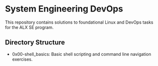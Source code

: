 # System Engineering DevOps

This repository contains solutions to foundational Linux and DevOps tasks for the ALX SE program.

## Directory Structure

- 0x00-shell_basics: Basic shell scripting and command line navigation exercises.


